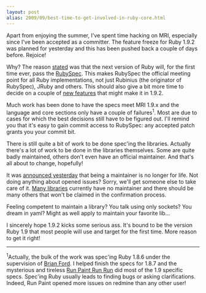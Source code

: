 ```yaml
---
layout: post
alias: 2009/09/best-time-to-get-involved-in-ruby-core.html
---
```

Apart from enjoying the summer, I've spent time hacking on MRI, especially since I've been accepted as a committer. The feature freeze for Ruby 1.9.2 was planned for yesterday and this has been pushed back a couple of days before. Rejoice!

Why? The reason <a href="http://blade.nagaokaut.ac.jp/cgi-bin/scat.rb/ruby/ruby-core/25707">stated</a> was that the next version of Ruby will, for the first time ever, pass the <a href="http://github.com/rubyspec/rubyspec">RubySpec</a>. This makes RubySpec the official meeting point for all Ruby implementations, not just Rubinius (the originator of RubySpec), JRuby and others. This should also give a bit more time to decide on a couple of <a href="http://redmine.ruby-lang.org/wiki/ruby/SomeCoreFeaturesFor192">new features</a> that might make it in 1.9.2.

Much work has been done to have the specs meet MRI 1.9.x and the language and core sections only have a couple of failures<sup>1</sup>. Most are due to cases for which the best decisions still have to be figured out. I'll remind you that it's easy to gain commit access to RubySpec: any accepted patch grants you your commit bit.

There is still quite a bit of work to be done spec'ing the libraries. Actually there's a lot of work to be done in the libraries themselves. Some are quite badly maintained, others don't even have an official maintainer. And that's all about to change, hopefully!

It was <a href="http://blade.nagaokaut.ac.jp/cgi-bin/scat.rb/ruby/ruby-core/25764">announced yesterday</a> that being a maintainer is no longer for life. Not doing anything about opened issues? Sorry, we'll get someone else to take care of it. <a href="http://redmine.ruby-lang.org/wiki/ruby/Unmaintained">Many libraries</a> currently have no maintainer and there should be many others that won't be claimed in the confirmation process.

Feeling competent to maintain a library? You talk using only sockets? You dream in yaml? Might as well apply to maintain your favorite lib...

I sincerely hope 1.9.2 kicks some serious ass. It's bound to be the version Ruby 1.9 that most people will use and target for the first time. More reason to get it right!

<hr/>

<sup>1</sup>Actually, the bulk of the work was spec'ing Ruby 1.8.6 under the supervision of <a href="http://github.com/brixen">Brian Ford</a>. I helped finish the specs for 1.8.7 and the mysterious and tireless <a href="http://github.com/runpaint">Run Paint Run Run</a> did most of the 1.9 specific specs. Spec'ing Ruby usually leads to finding bugs or asking clarifications. Indeed, Run Paint opened more issues on redmine than any other user!

